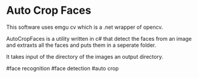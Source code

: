 # Auto Crop Faces
This software uses emgu cv which is a .net wrapper of opencv.

AutoCropFaces is a utility written in c# that detect the faces from an image and extraxts all the faces and puts them in a seperate folder.

It takes input of the directory of the images an output directory.


#face recognition
#face detection
#auto crop

